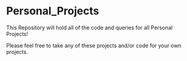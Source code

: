 # Personal_Projects

This Repository will hold all of the code and queries for all Personal Projects!

Please feel free to take any of these projects and/or code for your own projects.
